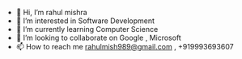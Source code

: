 - 👋 Hi, I’m rahul mishra
- 👀 I’m interested in Software Development 
- 🌱 I’m currently learning Computer Science
- 💞️ I’m looking to collaborate on Google , Microsoft
- 📫 How to reach me rahulmish989@gmail.com , +919993693607

<!---
r999m/r999m is a ✨ special ✨ repository because its `README.md` (this file) appears on your GitHub profile.
You can click the Preview link to take a look at your changes.
--->
